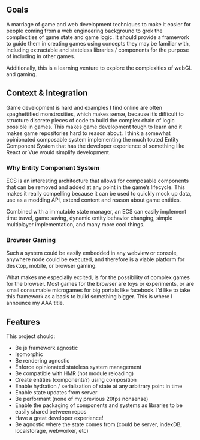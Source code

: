 ## Goals

A marriage of game and web development techniques to make it easier for people coming from a web engineering background to grok the complexities of game state and game logic. It should provide a framework to guide them in creating games using concepts they may be familiar with, including extractable and stateless libraries / components for the purpose of including in other games.

Additionally, this is a learning venture to explore the complexities of webGL and gaming.

## Context & Integration

Game development is hard and examples I find online are often spaghettified monstrosities, which makes sense, because it’s difficult to structure discrete pieces of code to build the complex chain of logic possible in games. This makes game development tough to learn and it makes game repositories hard to reason about. I think a somewhat opinionated composable system implementing the much touted Entity Component System that has the developer experience of something like React or Vue would simplify development.

### Why Entity Component System

ECS is an interesting architecture that allows for composable components that can be removed and added at any point in the game’s lifecycle. This makes it really compelling because it can be used to quickly mock up data, use as a modding API, extend content and reason about game entities.

Combined with a immutable state manager, an ECS can easily implement time travel, game saving, dynamic entity behavior changing, simple multiplayer implementation, and many more cool things.

### Browser Gaming

Such a system could be easily embedded in any webview or console, anywhere node could be executed, and therefore is a viable platform for desktop, mobile, or browser gaming.

What makes me especially excited, is for the possibility of complex games for the browser. Most games for the browser are toys or experiments, or are small consumable microgames for big portals like facebook. I’d like to take this framework as a basis to build something bigger. This is where I announce my AAA title.

## Features

This project should:

- Be js framework agnostic
- Isomorphic
- Be rendering agnostic
- Enforce opinionated stateless system management
- Be compatible with HMR (hot module reloading)
- Create entities (components?) using composition
- Enable hydration / serialization of state at any arbitrary point in time
- Enable state updates from server
- Be performant (none of my previous 20fps nonsense)
- Enable the packaging of components and systems as libraries to be easily shared between repos
- Have a great developer experience!
- Be agnostic where the state comes from (could be server, indexDB, localstorage, webworker, etc)
